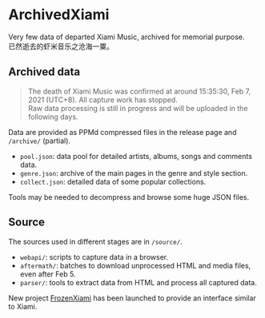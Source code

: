 # ArchivedXiami

Very few data of departed Xiami Music, archived for memorial purpose.  
已然逝去的虾米音乐之沧海一粟。

## Archived data

> The death of Xiami Music was confirmed at around 15:35:30, Feb 7, 2021 (UTC+8). All capture work has stopped.  
> Raw data processing is still in progress and will be uploaded in the following days.

Data are provided as PPMd compressed files in the release page and `/archive/` (partial).

* `pool.json`: data pool for detailed artists, albums, songs and comments data.
* `genre.json`: archive of the main pages in the genre and style section.
* `collect.json`: detailed data of some popular collections.

Tools may be needed to decompress and browse some huge JSON files.

## Source

The sources used in different stages are in `/source/`.

* `webapi/`: scripts to capture data in a browser.
* `aftermath/`: batches to download unprocessed HTML and media files, even after Feb 5.
* `parser/`: tools to extract data from HTML and process all captured data.

New project [FrozenXiami](/WRtux/FrozenXiami) has been launched to provide an interface similar to Xiami.
